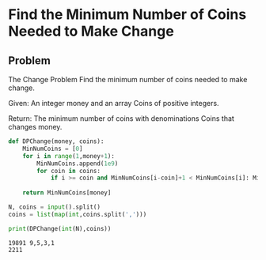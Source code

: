 # Find the Minimum Number of Coins Needed to Make Change
## Problem
The Change Problem
Find the minimum number of coins needed to make change.

Given: An integer money and an array Coins of positive integers.

Return: The minimum number of coins with denominations Coins that changes money.


```python
def DPChange(money, coins):
    MinNumCoins = [0]
    for i in range(1,money+1):
        MinNumCoins.append(1e9)
        for coin in coins:
            if i >= coin and MinNumCoins[i-coin]+1 < MinNumCoins[i]: MinNumCoins[i] = MinNumCoins[i-coin]+1
    
    return MinNumCoins[money]

N, coins = input().split()
coins = list(map(int,coins.split(',')))

print(DPChange(int(N),coins))
```

    19891 9,5,3,1
    2211



```python

```
